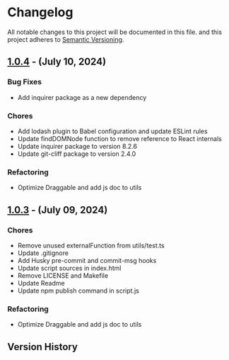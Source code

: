 # Changelog

All notable changes to this project will be documented in this file.
and this project adheres to [Semantic Versioning](https://semver.org/spec/v2.0.0.html).

## [1.0.4] - (July 10, 2024)

### Bug Fixes

- Add inquirer package as a new dependency

### Chores

- Add lodash plugin to Babel configuration and update ESLint rules
- Update findDOMNode function to remove reference to React internals
- Update inquirer package to version 8.2.6
- Update git-cliff package to version 2.4.0

### Refactoring

- Optimize Draggable and add js doc to utils

## [1.0.3] - (July 09, 2024)

### Chores

- Remove unused externalFunction from utils/test.ts
- Update .gitignore
- Add Husky pre-commit and commit-msg hooks
- Update script sources in index.html
- Remove LICENSE and Makefile
- Update Readme
- Update npm publish command in script.js

### Refactoring

- Optimize Draggable and add js doc to utils

## Version History

[1.0.4]: https://github.com///compare/v1.0.3..v1.0.4
[1.0.3]: https://github.com///releases/tag/v1.0.3


